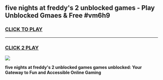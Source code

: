 
## five nights at freddy's 2 unblocked games - Play Unblocked Gmaes & Free #vm6h9
<h3>
<a href="https://premium.freeplayer.one?title=five_nights_at_freddy's_2_unblocked_games&ref=01M">CLICK TO PLAY</a></h3>
<hr>

<h3>
<a href="https://premium.freeplayer.one?title=five_nights_at_freddy's_2_unblocked_games&ref=01M">CLICK 2 PLAY</a>
  
</h3>

<a href="https://premium.freeplayer.one?title=five_nights_at_freddy's_2_unblocked_games&ref=01M"><img src="https://clearcache.store/games.png"></a>


**five nights at freddy's 2 unblocked games games unblocked: Your Gateway to Fun and Accessible Online Gaming**
